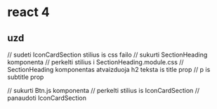 # react 4

## uzd

// sudeti IconCardSection stilius is css failo
// sukurti SectionHeading komponenta
// perkelti stilius i SectionHeading.module.css
// SectionHeading komponentas atvaizduoja h2 teksta is title prop
// p is subtitle prop

// sukurti Btn.js komponenta
// perkelti stilius is IconCardSection
// panaudoti IconCardSection <Btn title="click me">
